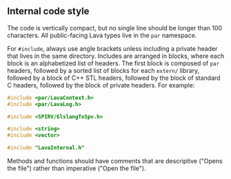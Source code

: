 ## Internal code style

The code is vertically compact, but no single line should be longer than 100 characters. All
public-facing Lava types live in the `par` namespace.

For `#include`, always use angle brackets unless including a private header that lives in the same
directory. Includes are arranged in blocks, where each block is an alphabetized list of headers. The
first block is composed of `par` headers, followed by a sorted list of blocks for each `extern/`
library, followed by a block of C++ STL headers, followed by the block of standard C headers,
followed by the block of private headers. For example:

```cpp
#include <par/LavaContext.h>
#include <par/LavaLog.h>

#include <SPIRV/GlslangToSpv.h>

#include <string>
#include <vector>

#include "LavaInternal.h"
```

Methods and functions should have comments that are descriptive ("Opens the file") rather than
imperative ("Open the file").
